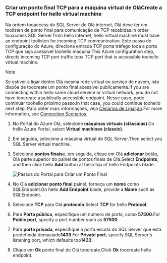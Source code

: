 ### <a name="create-a-tcp-endpoint-for-hello-virtual-machine"></a><span data-ttu-id="1b1cc-101">Criar um ponto final TCP para a máquina virtual de Olá</span><span class="sxs-lookup"><span data-stu-id="1b1cc-101">Create a TCP endpoint for hello virtual machine</span></span>
<span data-ttu-id="1b1cc-102">Na ordem tooaccess do SQL Server de Olá internet, Olá deve ter um toolisten de ponto final para comunicação de TCP recebidas.</span><span class="sxs-lookup"><span data-stu-id="1b1cc-102">In order tooaccess SQL Server from hello internet, hello virtual machine must have an endpoint toolisten for incoming TCP communication.</span></span> <span data-ttu-id="1b1cc-103">Este passo de configuração do Azure, direciona entrada TCP porta tráfego tooa a porta TCP que seja acessível toohello máquina.</span><span class="sxs-lookup"><span data-stu-id="1b1cc-103">This Azure configuration step, directs incoming TCP port traffic tooa TCP port that is accessible toohello virtual machine.</span></span>

> [!NOTE]
> <span data-ttu-id="1b1cc-104">Se estiver a ligar dentro Olá mesma rede virtual ou serviço de nuvem, não dispõe de toocreate um ponto final acessível publicamente.</span><span class="sxs-lookup"><span data-stu-id="1b1cc-104">If you are connecting within hello same cloud service or virtual network, you do not have toocreate a publically accessible endpoint.</span></span> <span data-ttu-id="1b1cc-105">Nesse caso, pode continuar toohello próximo passo.</span><span class="sxs-lookup"><span data-stu-id="1b1cc-105">In that case, you could continue toohello next step.</span></span> <span data-ttu-id="1b1cc-106">Para obter mais informações, veja [Cenários de Ligação](../articles/virtual-machines/windows/sqlclassic/virtual-machines-windows-classic-sql-connect.md#connection-scenarios).</span><span class="sxs-lookup"><span data-stu-id="1b1cc-106">For more information, see [Connection Scenarios](../articles/virtual-machines/windows/sqlclassic/virtual-machines-windows-classic-sql-connect.md#connection-scenarios).</span></span>
> 
> 

1. <span data-ttu-id="1b1cc-107">No Portal do Azure Olá, selecione **máquinas virtuais (clássicas)**.</span><span class="sxs-lookup"><span data-stu-id="1b1cc-107">On hello Azure Portal, select **Virtual machines (classic)**.</span></span>
2. <span data-ttu-id="1b1cc-108">Em seguida, selecione a máquina virtual do SQL Server.</span><span class="sxs-lookup"><span data-stu-id="1b1cc-108">Then select you SQL Server virtual machine.</span></span>
3. <span data-ttu-id="1b1cc-109">Selecione **pontos finais**e, em seguida, clique em Olá **adicionar** botão, Olá parte superior do painel de pontos finais de Olá.</span><span class="sxs-lookup"><span data-stu-id="1b1cc-109">Select **Endpoints**, and then click hello **Add** button at hello top of hello Endpoints blade.</span></span>
   
    ![Passos do Portal para Criar um Ponto Final](./media/virtual-machines-sql-server-connection-steps/portal-endpoint-creation.png)
4. <span data-ttu-id="1b1cc-111">No Olá **adicionar ponto final** painel, forneça um **nome** como SQLEndpoint.</span><span class="sxs-lookup"><span data-stu-id="1b1cc-111">On hello **Add Endpoint** blade, provide a **Name** such as SQLEndpoint.</span></span>
5. <span data-ttu-id="1b1cc-112">Selecione **TCP** para Olá **protocolo**.</span><span class="sxs-lookup"><span data-stu-id="1b1cc-112">Select **TCP** for hello **Protocol**.</span></span>
6. <span data-ttu-id="1b1cc-113">Para **Porta pública**, especifique um número de porta, como **57500**.</span><span class="sxs-lookup"><span data-stu-id="1b1cc-113">For **Public port**, specify a port number such as **57500**.</span></span>
7. <span data-ttu-id="1b1cc-114">Para **porta privada**, especifique a porta escuta do SQL Server que está predefinida demasiado**1433**.</span><span class="sxs-lookup"><span data-stu-id="1b1cc-114">For **Private port**, specify SQL Server's listening port, which defaults too**1433**.</span></span>
8. <span data-ttu-id="1b1cc-115">Clique em **Ok** ponto final de Olá toocreate.</span><span class="sxs-lookup"><span data-stu-id="1b1cc-115">Click **Ok** toocreate hello endpoint.</span></span>


